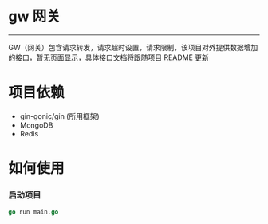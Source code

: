 # gw 网关

---
GW（网关）包含请求转发，请求超时设置，请求限制，该项目对外提供数据增加的接口，暂无页面显示，具体接口文档将跟随项目 README 更新

# 项目依赖
- gin-gonic/gin (所用框架)
- MongoDB
- Redis

# 如何使用
### 启动项目
```go
go run main.go
```
